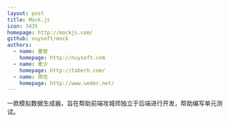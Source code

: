 ```yaml
---
layout: post
title: Mock.js
icon: 3435
homepage: http://mockjs.com/
github: nuysoft/mock
authors:
  - name: 墨智
    homepage: http://nuysoft.com
  - name: 麦少
    homepage: http://taberh.com/
  - name: 崇志
    homepage: http://www.ueder.net/
---
```


一款模拟数据生成器，旨在帮助前端攻城师独立于后端进行开发，帮助编写单元测试。
